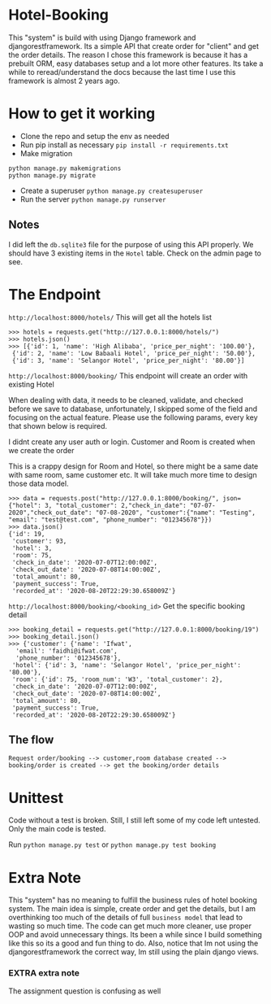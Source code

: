 # Hotel-Booking

This "system" is build with using Django framework and djangorestframework. Its a simple API that create order for "client" and get
the order details. The reason I chose this framework is because it has a prebuilt ORM, easy databases setup and a lot more other features. 
Its take a while to reread/understand the docs because the last time I use this framework is almost 2 years ago.

# How to get it working

* Clone the repo and setup the env as needed
* Run pip install as necessary `pip install -r requirements.txt`
* Make migration 
```
python manage.py makemigrations
python manage.py migrate
```
* Create a superuser `python manage.py createsuperuser`
* Run the server `python manage.py runserver`

## Notes
I did left the `db.sqlite3` file for the purpose of using this API properly. We should have 3 existing items in the `Hotel` table. Check on the admin page to see.

# The Endpoint


`http://localhost:8000/hotels/` This will get all the hotels list
```
>>> hotels = requests.get("http://127.0.0.1:8000/hotels/")
>>> hotels.json()
>>> [{'id': 1, 'name': 'High Alibaba', 'price_per_night': '100.00'},
 {'id': 2, 'name': 'Low Babaali Hotel', 'price_per_night': '50.00'},
 {'id': 3, 'name': 'Selangor Hotel', 'price_per_night': '80.00'}]
```

`http://localhost:8000/booking/` This endpoint will create an order with existing Hotel


When dealing with data, it needs to be cleaned, validate, and checked before we save to database, unfortunately, I skipped some of the field and focusing on the actual feature. Please use the following params, every key that shown below is required.

I didnt create any user auth or login. Customer and Room is created when we create the order

This is a crappy design for Room and Hotel, so there might be a same date with same room, same customer etc. It will take much more time to design those data model.
```
>>> data = requests.post("http://127.0.0.1:8000/booking/", json={"hotel": 3, "total_customer": 2,"check_in_date": "07-07-2020","check_out_date": "07-08-2020", "customer":{"name": "Testing", "email": "test@test.com", "phone_number": "012345678"}})
>>> data.json()
{'id': 19,
 'customer': 93,
 'hotel': 3,
 'room': 75,
 'check_in_date': '2020-07-07T12:00:00Z',
 'check_out_date': '2020-07-08T14:00:00Z',
 'total_amount': 80,
 'payment_success': True,
 'recorded_at': '2020-08-20T22:29:30.658009Z'}
```


`http://localhost:8000/booking/<booking_id>` Get the specific booking detail
```
>>> booking_detail = requests.get("http://127.0.0.1:8000/booking/19")
>>> booking_detail.json()
>>> {'customer': {'name': 'Ifwat',
  'email': 'faidhi@ifwat.com',
  'phone_number': '012345678'},
 'hotel': {'id': 3, 'name': 'Selangor Hotel', 'price_per_night': '80.00'},
 'room': {'id': 75, 'room_num': 'W3', 'total_customer': 2},
 'check_in_date': '2020-07-07T12:00:00Z',
 'check_out_date': '2020-07-08T14:00:00Z',
 'total_amount': 80,
 'payment_success': True,
 'recorded_at': '2020-08-20T22:29:30.658009Z'}
```

## The flow

`Request order/booking --> customer,room database created --> booking/order is created --> get the booking/order details`

# Unittest
Code without a test is broken. Still, I still left some of my code left untested. Only the main code is tested.

Run `python manage.py test` or `python manage.py test booking`

# Extra Note
This "system" has no meaning to fulfill the business rules of hotel booking system. The main idea is simple, create order and get the details, but I am overthinking too much of the details of full `business model` that lead to wasting so much time. The code can get much more cleaner, use proper OOP and avoid unnecessary things. Its been a while since I build something like this so its a good and fun thing to do. Also, notice that Im not using the djangorestframework the correct way, Im still using the plain django views.
### EXTRA extra note
The assignment question is confusing as well 
